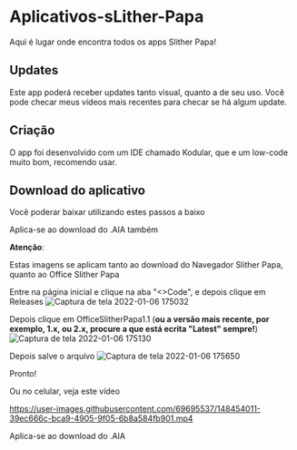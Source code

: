 # Aplicativos-sLither-Papa

Aqui é lugar onde encontra todos os apps Slither Papa!

## Updates
Este app poderá receber updates tanto visual, quanto a de seu uso. Você pode checar meus vídeos mais recentes para checar se há algum update.

## Criação
O app foi desenvolvido com um IDE chamado Kodular, que e um low-code muito bom, recomendo usar.

## Download do aplicativo
Você poderar baixar utilizando estes passos a baixo

Aplica-se ao download do .AIA também

**Atenção**:

Estas imagens se aplicam tanto ao download do Navegador Slither Papa, quanto ao Office Slither Papa

Entre na página inicial e clique na aba "<>Code", e depois clique em Releases
![Captura de tela 2022-01-06 175032](https://user-images.githubusercontent.com/69695537/148452371-d55bb17b-2c94-4124-be06-988eea2166d6.png)

Depois clique em OfficeSlitherPapa1.1 (**ou a versão mais recente, por exemplo, 1.x, ou 2.x, procure a que está ecrita "Latest" sempre!**)
![Captura de tela 2022-01-06 175130](https://user-images.githubusercontent.com/69695537/148452535-78965eb6-b4a9-4db2-9ec0-93a86c7f1a51.png)

Depois salve o arquivo
![Captura de tela 2022-01-06 175650](https://user-images.githubusercontent.com/69695537/148452626-38f6d7c3-1263-4379-96b0-efc69ab01e5a.png)

Pronto!

Ou no celular, veja este vídeo

https://user-images.githubusercontent.com/69695537/148454011-39ec666c-bca9-4905-9f05-6b8a584fb901.mp4

Aplica-se ao download do .AIA

